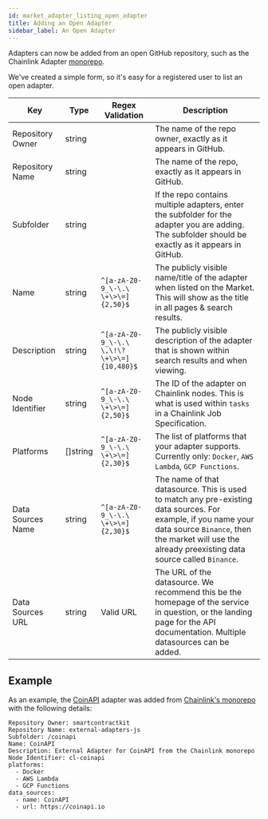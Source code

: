 ```yaml
---
id: market_adapter_listing_open_adapter
title: Adding an Open Adapter
sidebar_label: An Open Adapter
---
```


Adapters can now be added from an open GitHub repository, such as the Chainlink Adapter [monorepo](external-adapters-js.md).

We've created a simple form, so it's easy for a registered user to list an open adapter.

| Key               | Type     | Regex Validation                           | Description                                                                                                                                                                                                                                                         |
|-------------------|----------|--------------------------------------------|---------------------------------------------------------------------------------------------------------------------------------------------------------------------------------------------------------------------------------------------------------------------|
| Repository Owner  | string   |                                            | The name of the repo owner, exactly as it appears in GitHub.                                                                                                                                                                                                        |
| Repository Name   | string   |                                            | The name of the repo, exactly as it appears in GitHub.                                                                                                                                                                                                              |
| Subfolder         | string   |                                            | If the repo contains multiple adapters, enter the subfolder for the adapter you are adding. The subfolder should be exactly as it appears in GitHub.                                                                                                                |
| Name              | string   | `^[a-zA-Z0-9_\-\.\ \+\>\=]{2,50}$`         | The publicly visible name/title of the adapter when listed on the Market. This will show as the title in all pages & search results.                                                                                                                                |
| Description       | string   | `^[a-zA-Z0-9_\-\.\ \,\!\?\+\>\=]{10,480}$` | The publicly visible description of the adapter that is shown within search results and when viewing.                                                                                                                                                               |
| Node Identifier   | string   | `^[a-zA-Z0-9_\-\.\ \+\>\=]{2,50}$`         | The ID of the adapter on Chainlink nodes. This is what is used within `tasks` in a Chainlink Job Specification.                                                                                                                                                     |
| Platforms         | []string | `^[a-zA-Z0-9_\-\.\ \+\>\=]{2,30}$`         | The list of platforms that your adapter supports. Currently only: `Docker`, `AWS Lambda`, `GCP Functions`.                                                                                                                                                          |
| Data Sources Name | string   | `^[a-zA-Z0-9_\-\.\ \+\>\=]{2,30}$`         | The name of that datasource. This is used to match any pre-existing data sources. For example, if you name your data source `Binance`, then the market will use the already preexisting data source called `Binance`.                                               |
| Data Sources URL  | string   | Valid URL                                  | The URL of the datasource. We recommend this be the homepage of the service in question, or the landing page for the API documentation. Multiple datasources can be added.                                                                                          |


## Example
As an example, the [CoinAPI](https://market.link/adapters/5a5447b5-681a-476e-9c2a-6ceebac84982) adapter was added from [Chainlink's monorepo](https://github.com/smartcontractkit/external-adapters-js/tree/develop/coinapi) with the following details:

```example
Repository Owner: smartcontractkit
Repository Name: external-adapters-js
Subfolder: /coinapi
Name: CoinAPI
Description: External Adapter for CoinAPI from the Chainlink monorepo
Node Identifier: cl-coinapi
platforms:
  - Docker
  - AWS Lambda
  - GCP Functions
data_sources:
  - name: CoinAPI
  - url: https://coinapi.io
```
